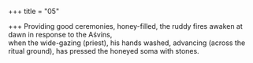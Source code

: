 +++
title = "05"

+++
Providing good ceremonies, honey-filled, the ruddy fires awaken at dawn  in response to the Aśvins,  
when the wide-gazing (priest), his hands washed, advancing (across the  ritual ground), has pressed the honeyed soma with stones.  